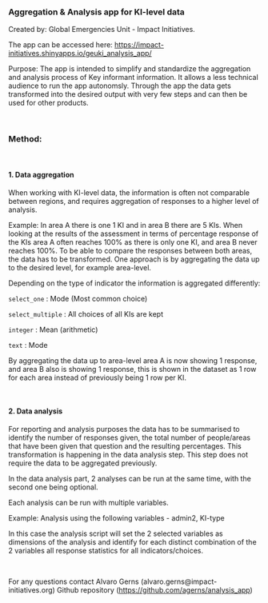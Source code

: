 ### Aggregation & Analysis app for KI-level data

Created by: Global Emergencies Unit - Impact Initiatives.

The app can be accessed here: <https://impact-initiatives.shinyapps.io/geuki_analysis_app/>

Purpose: The app is intended to simplify and standardize the aggregation and analysis process of Key informant information. It allows a less technical audience to run the app autonomsly. Through the app the data gets transformed into the desired output with very few steps and can then be used for other products.

<br>

### Method:

<br>

####    1. Data aggregation

When working with KI-level data, the information is often not comparable between regions, and requires aggregation of responses to a higher level of analysis.

Example: In area A there is one 1 KI and in area B there are 5 KIs. When looking at the results of the assessment in terms of percentage response of the KIs area A often reaches 100% as there is only one KI, and area B never reaches 100%. To be able to compare the responses between both areas, the data has to be transformed. One approach is by aggregating the data up to the desired level, for example area-level.

Depending on the type of indicator the information is aggregated differently:

`select_one` : Mode (Most common choice)

`select_multiple` : All choices of all KIs are kept

`integer` : Mean (arithmetic)

`text` : Mode

By aggregating the data up to area-level area A is now showing 1 response, and area B also is showing 1 response, this is shown in the dataset as 1 row for each area instead of previously being 1 row per KI.

<br>

####    2. Data analysis

For reporting and analysis purposes the data has to be summarised to identify the number of responses given, the total number of people/areas that have been given that question and the resulting percentages. This transformation is happening in the data analysis step. This step does not require the data to be aggregated previously.

In the data analysis part, 2 analyses can be run at the same time, with the second one being optional.

Each analysis can be run with multiple variables.

Example: Analysis using the following variables - admin2, KI-type

In this case the analysis script will set the 2 selected variables as dimensions of the analysis and identify for each distinct combination of the 2 variables all response statistics for all indicators/choices.

<br>

For any questions contact Alvaro Gerns (alvaro.gerns\@impact-initiatives.org)
Github repository (https://github.com/agerns/analysis_app)
